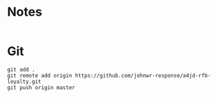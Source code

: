 # Notes

```

```

# Git

```
git add .
git remote add origin https://github.com/johnwr-response/a4jd-rfb-loyalty.git
git push origin master
```
